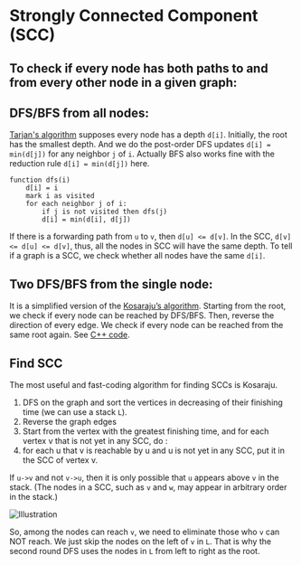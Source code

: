 # Strongly Connected Component (SCC)


## To check if every node has both paths to and from every other node in a given graph:

DFS/BFS from all nodes:
---
[Tarjan's algorithm](https://en.wikipedia.org/wiki/Tarjan%27s_strongly_connected_components_algorithm) supposes every node has a depth `d[i]`. Initially, the root has the smallest depth. And we do the post-order DFS updates `d[i] = min(d[j])` for any neighbor `j` of `i`. Actually BFS also works fine with the reduction rule `d[i] = min(d[j])` here.

    function dfs(i)
        d[i] = i
        mark i as visited
        for each neighbor j of i: 
            if j is not visited then dfs(j)
            d[i] = min(d[i], d[j])

If there is a forwarding path from `u` to `v`, then `d[u] <= d[v]`. In the SCC, `d[v] <= d[u] <= d[v]`, thus, all the nodes in SCC will have the same depth. To tell if a graph is a SCC, we check whether all nodes have the same `d[i]`.

Two DFS/BFS from the single node:
---
It is a simplified version of the [Kosaraju’s algorithm](https://www.geeksforgeeks.org/strongly-connected-components/). Starting from the root, we check if every node can be reached by DFS/BFS. Then, reverse the direction of every edge. We check if every node can be reached from the same root again. See [C++ code](http://codeforces.com/contest/475/submission/8140615).

## Find SCC

The most useful and fast-coding algorithm for finding SCCs is Kosaraju.

1. DFS on the graph and sort the vertices in decreasing of their finishing time (we can use a stack `L`).
2. Reverse the graph edges
2. Start from the vertex with the greatest finishing time, and for each vertex v that is not yet in any SCC, do : 
3. for each u that v is reachable by u and u is not yet in any SCC, put it in the SCC of vertex v.

If `u->v` and not `v->u`, then it is only possible that `u` appears above `v` in the stack. (The nodes in a SCC, such as `v` and `w`, may appear in arbitrary order in the stack.)

![Illustration](https://github.com/xiaoylu/leetcode_category/blob/master/StronglyConnectedComponent/Kosaraju.png)

So, among the nodes can reach `v`, we need to eliminate those who `v` can NOT reach. We just skip the nodes on the left of `v` in `L`. That is why the second round DFS uses the nodes in `L` from left to right as the root.




